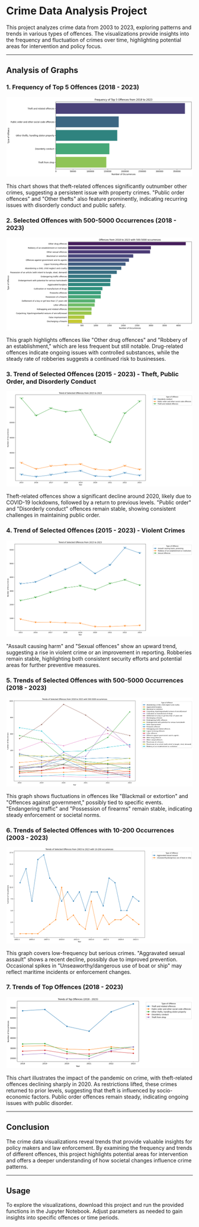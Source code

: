 # Crime Data Analysis Project

This project analyzes crime data from 2003 to 2023, exploring patterns and trends in various types of offences. The visualizations provide insights into the frequency and fluctuation of crimes over time, highlighting potential areas for intervention and policy focus.

---

## Analysis of Graphs

### 1. Frequency of Top 5 Offences (2018 - 2023)
![Frequency of Top 5 Offences](Images/Frequency_of_Top_5_Offences(2018-2023).png)

This chart shows that theft-related offences significantly outnumber other crimes, suggesting a persistent issue with property crimes. "Public order offences" and "Other thefts" also feature prominently, indicating recurring issues with disorderly conduct and public safety.

### 2. Selected Offences with 500-5000 Occurrences (2018 - 2023)
![Selected Offences with 500-5000 Occurrences](Images/Selected_Offences_with_occurrences(500-5000)_from(2018-2023).png)

This graph highlights offences like "Other drug offences" and "Robbery of an establishment," which are less frequent but still notable. Drug-related offences indicate ongoing issues with controlled substances, while the steady rate of robberies suggests a continued risk to businesses.

### 3. Trend of Selected Offences (2015 - 2023) - Theft, Public Order, and Disorderly Conduct
![Trend of Selected Offences - Theft, Public Order, Disorderly Conduct](1_Crime_Data_Analysis/Images/Trend_of_Selected_Offences(2015-2023).png)

Theft-related offences show a significant decline around 2020, likely due to COVID-19 lockdowns, followed by a return to previous levels. "Public order" and "Disorderly conduct" offences remain stable, showing consistent challenges in maintaining public order.

### 4. Trend of Selected Offences (2015 - 2023) - Violent Crimes
![Trend of Selected Offences - Violent Crimes](Images/Trend_of_Selected_Offences(2015-2023)_2.png)

"Assault causing harm" and "Sexual offences" show an upward trend, suggesting a rise in violent crime or an improvement in reporting. Robberies remain stable, highlighting both consistent security efforts and potential areas for further preventive measures.

### 5. Trends of Selected Offences with 500-5000 Occurrences (2018 - 2023)
![Trends of Selected Offences with 500-5000 Occurrences](Images/Trends_of_Selected_Offences_with_occurrences(500-5000)_from(2018-2023).png)

This graph shows fluctuations in offences like "Blackmail or extortion" and "Offences against government," possibly tied to specific events. "Endangering traffic" and "Possession of firearms" remain stable, indicating steady enforcement or societal norms.

### 6. Trends of Selected Offences with 10-200 Occurrences (2003 - 2023)
![Trends of Selected Offences with 10-200 Occurrences](Images/Trends_of_Selected_Offences_with_occurrences(10-200)_from(2003-2023).png)

This graph covers low-frequency but serious crimes. "Aggravated sexual assault" shows a recent decline, possibly due to improved prevention. Occasional spikes in "Unseaworthy/dangerous use of boat or ship" may reflect maritime incidents or enforcement changes.

### 7. Trends of Top Offences (2018 - 2023)
![Trends of Top Offences](Images/Trends_of_Top_Offences(2018-2023).png)

This chart illustrates the impact of the pandemic on crime, with theft-related offences declining sharply in 2020. As restrictions lifted, these crimes returned to prior levels, suggesting that theft is influenced by socio-economic factors. Public order offences remain steady, indicating ongoing issues with public disorder.

---

## Conclusion
The crime data visualizations reveal trends that provide valuable insights for policy makers and law enforcement. By examining the frequency and trends of different offences, this project highlights potential areas for intervention and offers a deeper understanding of how societal changes influence crime patterns.

---

## Usage
To explore the visualizations, download this project and run the provided functions in the Jupyter Notebook. Adjust parameters as needed to gain insights into specific offences or time periods.
